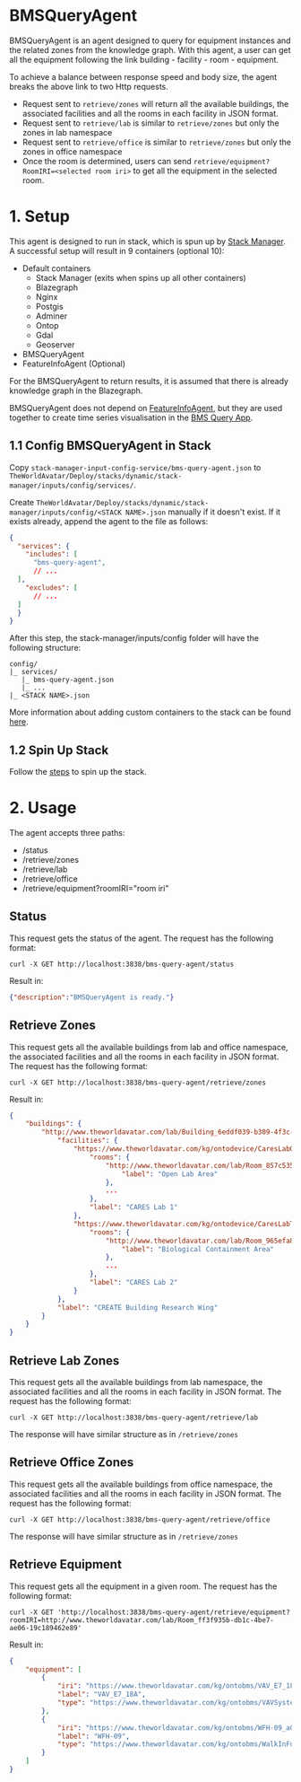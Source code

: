 # BMSQueryAgent
BMSQueryAgent is an agent designed to query for equipment instances and the related zones from the knowledge graph.
With this agent, a user can get all the equipment following the link building - facility - room - equipment. 

To achieve a balance between response speed and body size, the agent breaks the above link to two Http requests. 
- Request sent to `retrieve/zones` will return all the available buildings, the associated facilities and all the rooms in each facility in JSON format. 
- Request sent to `retrieve/lab` is similar to `retrieve/zones` but only the zones in lab namespace
- Request sent to `retrieve/office` is similar to `retrieve/zones` but only the zones in office namespace
- Once the room is determined, users can send `retrieve/equipment?RoomIRI=<selected room iri>` to get all the equipment in the selected room.

# 1. Setup
This agent is designed to run in stack, which is spun up by [Stack Manager](https://github.com/TheWorldAvatar/stack/tree/main/stack-manager). 
A successful setup will result in 9 containers (optional 10):
- Default containers
  - Stack Manager (exits when spins up all other containers)
  - Blazegraph
  - Nginx
  - Postgis
  - Adminer
  - Ontop
  - Gdal
  - Geoserver
- BMSQueryAgent
- FeatureInfoAgent (Optional)

For the BMSQueryAgent to return results, it is assumed that there is already knowledge graph in the Blazegraph.

BMSQueryAgent does not depend on [FeatureInfoAgent](https://github.com/cambridge-cares/TheWorldAvatar/tree/main/Agents/FeatureInfoAgent), but they are used together to create time series visualisation in the [BMS Query App](https://github.com/cambridge-cares/TheWorldAvatar/tree/main/Apps/BMSQueryApp).

## 1.1 Config BMSQueryAgent in Stack

Copy `stack-manager-input-config-service/bms-query-agent.json` to `TheWorldAvatar/Deploy/stacks/dynamic/stack-manager/inputs/config/services/`.

Create `TheWorldAvatar/Deploy/stacks/dynamic/stack-manager/inputs/config/<STACK NAME>.json` manually if it doesn't exist. If it exists already, append the agent to the file as follows:
```json
{
  "services": {
    "includes": [
      "bms-query-agent",
      // ...
  ],
    "excludes": [
      // ...
  ]
  }
}
```

After this step, the stack-manager/inputs/config folder will have the following structure:
```
config/
|_ services/
   |_ bms-query-agent.json
   |_ ...
|_ <STACK NAME>.json
```
More information about adding custom containers to the stack can be found [here](https://github.com/TheWorldAvatar/stack/tree/main/stack-manager#adding-custom-containers).

## 1.2 Spin Up Stack
Follow the [steps](https://github.com/TheWorldAvatar/stack/tree/main/stack-manager#spinning-up-a-stack) to spin up the stack. 

# 2. Usage
The agent accepts three paths:
- /status
- /retrieve/zones
- /retrieve/lab
- /retrieve/office
- /retrieve/equipment?roomIRI="room iri"

## Status
This request gets the status of the agent. The request has the following format:
```
curl -X GET http://localhost:3838/bms-query-agent/status
```

Result in:
```json
{"description":"BMSQueryAgent is ready."}
```

## Retrieve Zones
This request gets all the available buildings from lab and office namespace, the associated facilities and all the rooms in each facility in JSON format. The request has the following format:
```
curl -X GET http://localhost:3838/bms-query-agent/retrieve/zones
```

Result in:
```json
{
    "buildings": {
        "http://www.theworldavatar.com/lab/Building_6eddf039-b309-4f3c-854a-93ef0891f646": {
            "facilities": {
                "https://www.theworldavatar.com/kg/ontodevice/CaresLabOne": {
                    "rooms": {
                        "http://www.theworldavatar.com/lab/Room_857c535d-f065-4baf-b153-85c8b63f5541": {
                            "label": "Open Lab Area"
                        },
                        ...
                    },
                    "label": "CARES Lab 1"
                },
                "https://www.theworldavatar.com/kg/ontodevice/CaresLabTwo": {
                    "rooms": {
                        "http://www.theworldavatar.com/lab/Room_965efa84-0689-4d8e-bbf6-af771f2b2b8d": {
                            "label": "Biological Containment Area"
                        },
                        ...
                    },
                    "label": "CARES Lab 2"
                }
            },
            "label": "CREATE Building Research Wing"
        }
    }
}
```

## Retrieve Lab Zones
This request gets all the available buildings from lab namespace, the associated facilities and all the rooms in each facility in JSON format. The request has the following format:
```
curl -X GET http://localhost:3838/bms-query-agent/retrieve/lab
```
The response will have similar structure as in `/retrieve/zones`

## Retrieve Office Zones
This request gets all the available buildings from office namespace, the associated facilities and all the rooms in each facility in JSON format. The request has the following format:
```
curl -X GET http://localhost:3838/bms-query-agent/retrieve/office
```
The response will have similar structure as in `/retrieve/zones`

## Retrieve Equipment
This request gets all the equipment in a given room. The request has the following format:
```
curl -X GET 'http://localhost:3838/bms-query-agent/retrieve/equipment?roomIRI=http://www.theworldavatar.com/lab/Room_ff3f935b-db1c-4be7-ae06-19c189462e89'
```

Result in:
```json
{
    "equipment": [
        {
            "iri": "https://www.theworldavatar.com/kg/ontobms/VAV_E7_18A_4a7bd117-e475-404a-b6bd-f165a5e9c9ec",
            "label": "VAV_E7_18A",
            "type": "https://www.theworldavatar.com/kg/ontobms/VAVSystem"
        },
        {
            "iri": "https://www.theworldavatar.com/kg/ontobms/WFH-09_a0ca17b8-19dd-4a4e-8005-316277539071",
            "label": "WFH-09",
            "type": "https://www.theworldavatar.com/kg/ontobms/WalkInFumeHood"
        }
    ]
}
```
